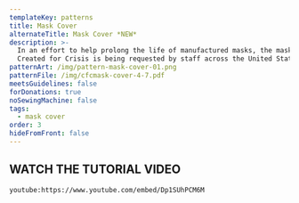 ```yaml
---
templateKey: patterns
title: Mask Cover
alternateTitle: Mask Cover *NEW*
description: >-
  In an effort to help prolong the life of manufactured masks, the mask cover by
  Created for Crisis is being requested by staff across the United States.
patternArt: /img/pattern-mask-cover-01.png
patternFile: /img/cfcmask-cover-4-7.pdf
meetsGuidelines: false
forDonations: true
noSewingMachine: false
tags:
  - mask cover
order: 3
hideFromFront: false
---
```



## WATCH THE TUTORIAL VIDEO
`youtube:https://www.youtube.com/embed/Dp1SUhPCM6M`
